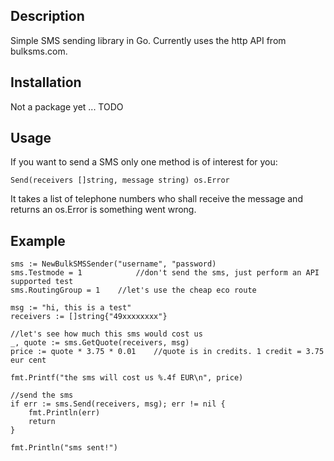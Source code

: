 ## Description

Simple SMS sending library in Go. Currently uses the http API from bulksms.com.

## Installation

Not a package yet ... TODO

## Usage

If you want to send a SMS only one method is of interest for you:

	Send(receivers []string, message string) os.Error

It takes a list of telephone numbers who shall receive the message and returns an os.Error is something went wrong.

## Example

	sms := NewBulkSMSSender("username", "password)
	sms.Testmode = 1			//don't send the sms, just perform an API supported test
	sms.RoutingGroup = 1	//let's use the cheap eco route
	
	msg := "hi, this is a test"
	receivers := []string{"49xxxxxxxx"}
	
	//let's see how much this sms would cost us
	_, quote := sms.GetQuote(receivers, msg)
	price := quote * 3.75 * 0.01	//quote is in credits. 1 credit = 3.75 eur cent

	fmt.Printf("the sms will cost us %.4f EUR\n", price)
	
	//send the sms
	if err := sms.Send(receivers, msg); err != nil {
		fmt.Println(err)
		return
	}

	fmt.Println("sms sent!")

